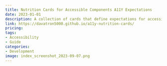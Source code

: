 ```yaml
---
title: Nutrition Cards for Accessible Components A11Y Expectations
date: 2023-01-01
description: A collection of cards that define expectations for accessible components.
link: https://davatron5000.github.io/a11y-nutrition-cards/
pricing: 
tags: 
- Accessibility
- Guide 
categories: 
- Development 
image: index_screenshot_2023-09-07.png
---
```

